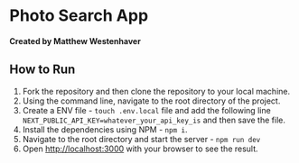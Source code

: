 # Photo Search App

#### Created by Matthew Westenhaver

## How to Run

1. Fork the repository and then clone the repository to your local machine.
2. Using the command line, navigate to the root directory of the project.
3. Create a ENV file - `touch .env.local` file and add the following line
   `NEXT_PUBLIC_API_KEY=whatever_your_api_key_is` and then save the file.
4. Install the dependencies using NPM - `npm i`.
5. Navigate to the root directory and start the server - `npm run dev`
6. Open [http://localhost:3000](http://localhost:3000) with your browser to see the result.
